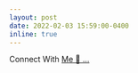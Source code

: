 ```yaml
---
layout: post
date: 2022-02-03 15:59:00-0400
inline: true
---
```

Connect With [Me 💫 ...](https://awwais.bio.link)
